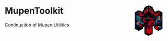 # MupenToolkit <img src="https://github.com/Aurumaker72/MupenToolkit/blob/main/logo.png" align="right" />
Continuation of Mupen Utilities
